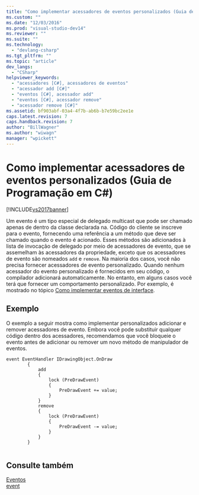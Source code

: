 ```yaml
---
title: "Como implementar acessadores de eventos personalizados (Guia de Programa&#231;&#227;o em C#) | Microsoft Docs"
ms.custom: ""
ms.date: "12/03/2016"
ms.prod: "visual-studio-dev14"
ms.reviewer: ""
ms.suite: ""
ms.technology: 
  - "devlang-csharp"
ms.tgt_pltfrm: ""
ms.topic: "article"
dev_langs: 
  - "CSharp"
helpviewer_keywords: 
  - "acessadores [C#], acessadores de eventos"
  - "acessador add [C#]"
  - "eventos [C#], acessador add"
  - "eventos [C#], acessador remove"
  - "acessador remove [C#]"
ms.assetid: bf903abf-03a4-4f7b-ab6b-b7e59bc2ee1e
caps.latest.revision: 7
caps.handback.revision: 7
author: "BillWagner"
ms.author: "wiwagn"
manager: "wpickett"
---
```

# Como implementar acessadores de eventos personalizados (Guia de Programa&#231;&#227;o em C#)
[!INCLUDE[vs2017banner](../../../csharp/includes/vs2017banner.md)]

Um evento é um tipo especial de delegado multicast que pode ser chamado apenas de dentro da classe declarada na.  Código do cliente se inscreve para o evento, fornecendo uma referência a um método que deve ser chamado quando o evento é acionado.  Esses métodos são adicionados à lista de invocação de delegado por meio de acessadores de evento, que se assemelham às acessadores da propriedade, exceto que os acessadores de evento são nomeados `add` e `remove`.  Na maioria dos casos, você não precisa fornecer acessadores de evento personalizado.  Quando nenhum acessador do evento personalizado é fornecidos em seu código, o compilador adicionará automaticamente.  No entanto, em alguns casos você terá que fornecer um comportamento personalizado.  Por exemplo, é mostrado no tópico [Como implementar eventos de interface](../../../csharp/programming-guide/events/how-to-implement-interface-events.md).  
  
## Exemplo  
 O exemplo a seguir mostra como implementar personalizados adicionar e remover acessadores de evento.  Embora você pode substituir qualquer código dentro dos acessadores, recomendamos que você bloqueie o evento antes de adicionar ou remover um novo método de manipulador de eventos.  
  
```  
event EventHandler IDrawingObject.OnDraw  
        {  
            add  
            {  
                lock (PreDrawEvent)  
                {  
                    PreDrawEvent += value;  
                }  
            }  
            remove  
            {  
                lock (PreDrawEvent)  
                {  
                    PreDrawEvent -= value;  
                }  
            }  
        }  
  
```  
  
## Consulte também  
 [Eventos](../../../csharp/programming-guide/events/index.md)   
 [event](../../../csharp/language-reference/keywords/event.md)
